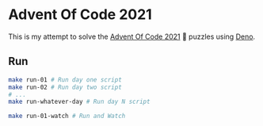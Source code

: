 # Advent Of Code 2021

This is my attempt to solve the [Advent Of Code 2021](https://adventofcode.com/2021) :christmas_tree: puzzles using [Deno](https://deno.land/).

## Run

```bash
make run-01 # Run day one script
make run-02 # Run day two script
# ...
make run-whatever-day # Run day N script

make run-01-watch # Run and Watch
```
